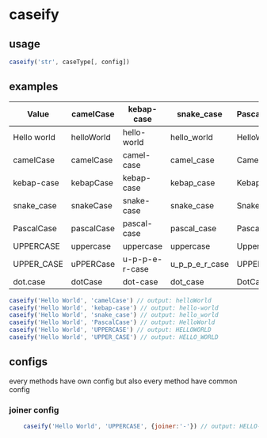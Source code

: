 # caseify

## usage

```javascript
caseify('str', caseType[, config])
```

## examples

|Value                  |camelCase     |kebap-case       |snake_case       | PascalCase      |UPPERCASE  |UPPER_CASE
|---                    |---           |---              |---              |---              |---        |---
|Hello world            |helloWorld    |hello-world      |hello_world      |HelloWorld       |HELLOWORLD |HELLO_WORLD
|camelCase              |camelCase     |camel-case       |camel_case       |CamelCase        |CAMELCASE  |CAMEL_CASE
|kebap-case             |kebapCase     |kebap-case       |kebap_case       |KebapCase        |KEBAPCASE  |KEBAP_CASE
|snake_case             |snakeCase     |snake-case       |snake_case       |SnakeCase        |SNAKECASE  |SNAKE_CASE
|PascalCase             |pascalCase    |pascal-case      |pascal_case      |PascalCase       |PASCALCASE |PASCAL_CASE
|UPPERCASE              |uppercase     |uppercase        |uppercase        |Uppercase        |UPPERCASE  |UPPERCASE
|UPPER_CASE             |uPPERCase     |u-p-p-e-r-case   |u_p_p_e_r_case   |UPPERCase        |UPPERCASE  |U_P_P_E_R_CASE
|dot.case               |dotCase       |dot-case         |dot_case         |DotCase          |DOTCASE    |DOT_CASE



```javascript
caseify('Hello World', 'camelCase') // output: helloWorld
caseify('Hello World', 'kebap-case') // output: hello-world
caseify('Hello World', 'snake_case') // output: hello_world
caseify('Hello World', 'PascalCase') // output: HelloWorld
caseify('Hello World', 'UPPERCASE') // output: HELLOWORLD
caseify('Hello World', 'UPPER_CASE') // output: HELLO_WORLD
```

## configs
   every methods have own config but also every method have common config
   
### joiner config

```javascript
    caseify('Hello World', 'UPPERCASE', {joiner:'-'}) // output: HELLO-WORLD
```

